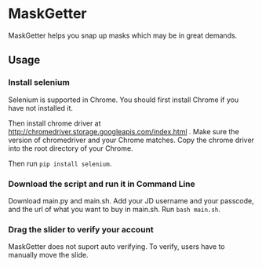 # MaskGetter
MaskGetter helps you snap up masks which may be in great demands.

## Usage
### Install selenium
Selenium is supported in Chrome. You should first install Chrome if you have not installed it.

Then install chrome driver at http://chromedriver.storage.googleapis.com/index.html . Make sure the version of chromedriver and your Chrome matches. Copy the chrome driver into the root directory of your Chrome.

Then run `pip install selenium`.

### Download the script and run it in Command Line
Download main.py and main.sh. Add your JD username and your passcode, and the url of what you want to buy in main.sh.
Run `bash main.sh`.

### Drag the slider to verify your account
MaskGetter does not suport auto verifying. To verify, users have to manually move the slide.
